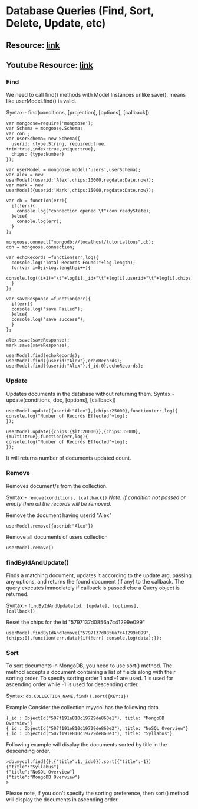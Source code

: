 # Database Queries (Find, Sort, Delete, Update, etc)

## Resource: [link](https://mongoosejs.com/docs/api/query.html)
## Youtube Resource: [link](https://www.youtube.com/watch?v=4yqu8YF29cU)


### Find
We need to call find() methods with Model Instances unlike save(), means like userModel.find() is valid.

Syntax:- find(conditions, [projection], [options], [callback])

```
var mongoose=require('mongoose');
var Schema = mongoose.Schema;
var con ;
var userSchema= new Schema({
  userid: {type:String, required:true, trim:true,index:true,unique:true},
  chips: {type:Number}
});

var userModel = mongoose.model('users',userSchema);
var alex = new userModel({userid:'Alex',chips:10000,regdate:Date.now});
var mark = new userModel({userid:'Mark',chips:15000,regdate:Date.now});

var cb = function(err){
  if(!err){
    console.log("connection opened \t"+con.readyState);
  }else{
    console.log(err);
  }
};

mongoose.connect("mongodb://localhost/tutorialtous",cb);
con = mongoose.connection;
 
var echoRecords =function(err,log){
  console.log("Total Records Found:"+log.length);
  for(var i=0;i<log.length;i++){
    console.log((i+1)+"\t"+log[i]._id+"\t"+log[i].userid+"\t"+log[i].chips);
  }
};

var saveResponse =function(err){
  if(err){
  console.log("save Failed");
  }else{
  console.log("save success");
  }
};

alex.save(saveResponse);
mark.save(saveResponse);

userModel.find(echoRecords);
userModel.find({userid:"Alex"},echoRecords);
userModel.find({userid:"Alex"},{_id:0},echoRecords);
```
### Update
Updates documents in the database without returning them.
Syntax:-
   update(conditions, doc, [options], [callback])
```
userModel.update({userid:"Alex"},{chips:25000},function(err,log){
console.log("Number of Records Effected"+log);
});

userModel.update({chips:{$lt:20000}},{chips:35000},{multi:true},function(err,log){
console.log("Number of Records Effected"+log);
});
```
It will returns number of documents updated count.

### Remove
Removes document/s from the collection.

Syntax:-
   <code>remove(conditions, [callback])</code>
*Note: If condition not passed or empty then all the records will be removed.*


Remove the document having userid "Alex"
```
userModel.remove({userid:"Alex"})
```
Remove all documents of users collection
```
userModel.remove()
```
###  findByIdAndUpdate()
Finds a matching document, updates it according to the update arg, passing any options, and returns the found document (if any) to the callback. The query executes immediately if callback is passed else a Query object is returned.

Syntax:-
   <code>findByIdAndUpdate(id, [update], [options], [callback])</code>

Reset the chips for the id "5797137d0856a7c41299e099"
```
userModel.findByIdAndRemove("5797137d0856a7c41299e099",
{chips:0},function(err,data){if(!err) console.log(data);});
```
### Sort
To sort documents in MongoDB, you need to use sort() method. The method accepts a document containing a list of fields along with their sorting order. To specify sorting order 1 and -1 are used. 1 is used for ascending order while -1 is used for descending order.

Syntax: <code>db.COLLECTION_NAME.find().sort({KEY:1})</code>

Example
Consider the collection myycol has the following data.
```
{_id : ObjectId("507f191e810c19729de860e1"), title: "MongoDB Overview"}
{_id : ObjectId("507f191e810c19729de860e2"), title: "NoSQL Overview"}
{_id : ObjectId("507f191e810c19729de860e3"), title: "Syllabus"}
```

Following example will display the documents sorted by title in the descending order.
```
>db.mycol.find({},{"title":1,_id:0}).sort({"title":-1})
{"title":"Syllabus"}
{"title":"NoSQL Overview"}
{"title":"MongoDB Overview"}
>
```
Please note, if you don't specify the sorting preference, then sort() method will display the documents in ascending order.

